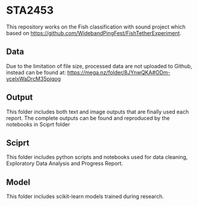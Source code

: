# STA2453
This repository works on the Fish classification with sound project which based on https://github.com/WidebandPingFest/FishTetherExperiment.

## Data
Due to the limitation of file size, processed data are not uploaded to Github, instead can be found at: https://mega.nz/folder/8JYnwQKA#ODm-ycelxWaDrcM35pjqog

## Output
This folder includes both text and image outputs that are finally used each report. The complete outputs can be found and reproduced by the notebooks in Sciprt folder

## Sciprt
This folder includes python scripts and notebooks used for data cleaning, Exploratory Data Analysis and Progress Report.

## Model
This folder includes scikit-learn models trained during research.
